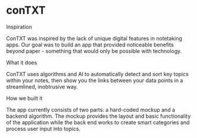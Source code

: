 # conTXT

Inspiration

ConTXT was inspired by the lack of unique digital features in notetaking apps. Our goal was to build an app that provided noticeable benefits beyond paper - something that would only be possible with technology.

What it does

ConTXT uses algorithms and AI to automatically detect and sort key topics within your notes, then show you the links between your data points in a streamlined, inobtrusive way.

How we built it

The app currently consists of two parts: a hard-coded mockup and a backend algorithm. The mockup provides the layout and basic functionality of the application while the back end works to create smart categories and process user input into topics.
